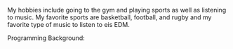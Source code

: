 My hobbies include going to the gym and playing sports as well as listening 
to music. My favorite sports are basketball, football, and rugby and my 
favorite type of music to listen to eis EDM.

Programming Background:
